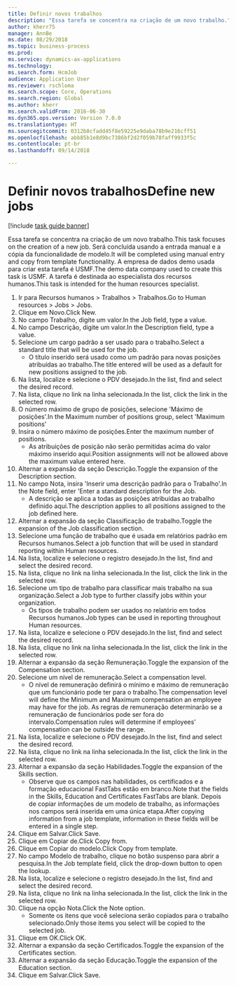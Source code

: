 ```yaml
--- 
title: Definir novos trabalhos
description: "Essa tarefa se concentra na criação de um novo trabalho."
author: kherr75
manager: AnnBe
ms.date: 08/29/2018
ms.topic: business-process
ms.prod: 
ms.service: dynamics-ax-applications
ms.technology: 
ms.search.form: HcmJob
audience: Application User
ms.reviewer: rschloma
ms.search.scope: Core, Operations
ms.search.region: Global
ms.author: kherr
ms.search.validFrom: 2016-06-30
ms.dyn365.ops.version: Version 7.0.0
ms.translationtype: HT
ms.sourcegitcommit: 0312b8cfadd45f8e59225e9daba78b9e216cff51
ms.openlocfilehash: abb85b1e8d9bc7386bf2d2f059b78faff9933f5c
ms.contentlocale: pt-br
ms.lasthandoff: 09/14/2018

---
```

# <a name="define-new-jobs"></a><span data-ttu-id="14e50-103">Definir novos trabalhos</span><span class="sxs-lookup"><span data-stu-id="14e50-103">Define new jobs</span></span>

[!include [task guide banner](../../includes/task-guide-banner.md)]

<span data-ttu-id="14e50-104">Essa tarefa se concentra na criação de um novo trabalho.</span><span class="sxs-lookup"><span data-stu-id="14e50-104">This task focuses on the creation of a new job.</span></span> <span data-ttu-id="14e50-105">Será concluída usando a entrada manual e a cópia da funcionalidade de modelo.</span><span class="sxs-lookup"><span data-stu-id="14e50-105">It will be completed using manual entry and copy from template functionality.</span></span> <span data-ttu-id="14e50-106">A empresa de dados demo usada para criar esta tarefa é USMF.</span><span class="sxs-lookup"><span data-stu-id="14e50-106">The demo data company used to create this task is USMF.</span></span> <span data-ttu-id="14e50-107">A tarefa é destinada ao especialista dos recursos humanos.</span><span class="sxs-lookup"><span data-stu-id="14e50-107">This task is intended for the human resources specialist.</span></span>

1. <span data-ttu-id="14e50-108">Ir para Recursos humanos > Trabalhos > Trabalhos.</span><span class="sxs-lookup"><span data-stu-id="14e50-108">Go to Human resources > Jobs > Jobs.</span></span>
2. <span data-ttu-id="14e50-109">Clique em Novo.</span><span class="sxs-lookup"><span data-stu-id="14e50-109">Click New.</span></span>
3. <span data-ttu-id="14e50-110">No campo Trabalho, digite um valor.</span><span class="sxs-lookup"><span data-stu-id="14e50-110">In the Job field, type a value.</span></span>
4. <span data-ttu-id="14e50-111">No campo Descrição, digite um valor.</span><span class="sxs-lookup"><span data-stu-id="14e50-111">In the Description field, type a value.</span></span>
5. <span data-ttu-id="14e50-112">Selecione um cargo padrão a ser usado para o trabalho.</span><span class="sxs-lookup"><span data-stu-id="14e50-112">Select a standard title that will be used for the job.</span></span> 
    * <span data-ttu-id="14e50-113">O título inserido será usado como um padrão para novas posições atribuídas ao trabalho.</span><span class="sxs-lookup"><span data-stu-id="14e50-113">The title entered will be used as a default for new positions assigned to the job.</span></span>  
6. <span data-ttu-id="14e50-114">Na lista, localize e selecione o PDV desejado.</span><span class="sxs-lookup"><span data-stu-id="14e50-114">In the list, find and select the desired record.</span></span>
7. <span data-ttu-id="14e50-115">Na lista, clique no link na linha selecionada.</span><span class="sxs-lookup"><span data-stu-id="14e50-115">In the list, click the link in the selected row.</span></span>
8. <span data-ttu-id="14e50-116">O número máximo de grupo de posições, selecione 'Máximo de posições'.</span><span class="sxs-lookup"><span data-stu-id="14e50-116">In the Maximum number of positions group, select 'Maximum positions'</span></span>
9. <span data-ttu-id="14e50-117">Insira o número máximo de posições.</span><span class="sxs-lookup"><span data-stu-id="14e50-117">Enter the maximum number of positions.</span></span> 
    * <span data-ttu-id="14e50-118">As atribuições de posição não serão permitidas acima do valor máximo inserido aqui.</span><span class="sxs-lookup"><span data-stu-id="14e50-118">Position assignments will not be allowed above the maximum value entered here.</span></span>  
10. <span data-ttu-id="14e50-119">Alternar a expansão da seção Descrição.</span><span class="sxs-lookup"><span data-stu-id="14e50-119">Toggle the expansion of the Description section.</span></span>
11. <span data-ttu-id="14e50-120">No campo Nota, insira 'Inserir uma descrição padrão para o Trabalho'.</span><span class="sxs-lookup"><span data-stu-id="14e50-120">In the Note field, enter 'Enter a standard description for the Job.</span></span>
    * <span data-ttu-id="14e50-121">A descrição se aplica a todas as posições atribuídas ao trabalho definido aqui.</span><span class="sxs-lookup"><span data-stu-id="14e50-121">The description applies to all positions assigned to the job defined here.</span></span>  
12. <span data-ttu-id="14e50-122">Alternar a expansão da seção Classificação de trabalho.</span><span class="sxs-lookup"><span data-stu-id="14e50-122">Toggle the expansion of the Job classification section.</span></span>
13. <span data-ttu-id="14e50-123">Selecione uma função de trabalho que é usada em relatórios padrão em Recursos humanos.</span><span class="sxs-lookup"><span data-stu-id="14e50-123">Select a job function that will be used in standard reporting within Human resources.</span></span>
14. <span data-ttu-id="14e50-124">Na lista, localize e selecione o registro desejado.</span><span class="sxs-lookup"><span data-stu-id="14e50-124">In the list, find and select the desired record.</span></span>
15. <span data-ttu-id="14e50-125">Na lista, clique no link na linha selecionada.</span><span class="sxs-lookup"><span data-stu-id="14e50-125">In the list, click the link in the selected row.</span></span>
16. <span data-ttu-id="14e50-126">Selecione um tipo de trabalho para classificar mais trabalho na sua organização.</span><span class="sxs-lookup"><span data-stu-id="14e50-126">Select a Job type to further classify jobs within your organization.</span></span> 
    * <span data-ttu-id="14e50-127">Os tipos de trabalho podem ser usados no relatório em todos Recursos humanos.</span><span class="sxs-lookup"><span data-stu-id="14e50-127">Job types can be used in reporting throughout Human resources.</span></span>  
17. <span data-ttu-id="14e50-128">Na lista, localize e selecione o PDV desejado.</span><span class="sxs-lookup"><span data-stu-id="14e50-128">In the list, find and select the desired record.</span></span>
18. <span data-ttu-id="14e50-129">Na lista, clique no link na linha selecionada.</span><span class="sxs-lookup"><span data-stu-id="14e50-129">In the list, click the link in the selected row.</span></span>
19. <span data-ttu-id="14e50-130">Alternar a expansão da seção Remuneração.</span><span class="sxs-lookup"><span data-stu-id="14e50-130">Toggle the expansion of the Compensation section.</span></span>
20. <span data-ttu-id="14e50-131">Selecione um nível de remuneração.</span><span class="sxs-lookup"><span data-stu-id="14e50-131">Select a compensation level.</span></span>
    * <span data-ttu-id="14e50-132">O nível de remuneração definirá o mínimo e máximo de remuneração que um funcionário pode ter para o trabalho.</span><span class="sxs-lookup"><span data-stu-id="14e50-132">The compensation level will define the Minimum and Maximum compensation an employee may have for the job.</span></span> <span data-ttu-id="14e50-133">As regras de remuneração determinarão se a remuneração de funcionários pode ser fora do intervalo.</span><span class="sxs-lookup"><span data-stu-id="14e50-133">Compensation rules will determine if employees' compensation can be outside the range.</span></span>  
21. <span data-ttu-id="14e50-134">Na lista, localize e selecione o PDV desejado.</span><span class="sxs-lookup"><span data-stu-id="14e50-134">In the list, find and select the desired record.</span></span>
22. <span data-ttu-id="14e50-135">Na lista, clique no link na linha selecionada.</span><span class="sxs-lookup"><span data-stu-id="14e50-135">In the list, click the link in the selected row.</span></span>
23. <span data-ttu-id="14e50-136">Alternar a expansão da seção Habilidades.</span><span class="sxs-lookup"><span data-stu-id="14e50-136">Toggle the expansion of the Skills section.</span></span>
    * <span data-ttu-id="14e50-137">Observe que os campos nas habilidades, os certificados e a formação educacional FastTabs estão em branco.</span><span class="sxs-lookup"><span data-stu-id="14e50-137">Note that the fields in the Skills, Education and Certificates FastTabs are blank.</span></span> <span data-ttu-id="14e50-138">Depois de copiar informações de um modelo de trabalho, as informações nos campos será inserida em uma única etapa.</span><span class="sxs-lookup"><span data-stu-id="14e50-138">After copying information from a job template, information in these fields will be entered in a single step.</span></span>   
24. <span data-ttu-id="14e50-139">Clique em Salvar.</span><span class="sxs-lookup"><span data-stu-id="14e50-139">Click Save.</span></span>
25. <span data-ttu-id="14e50-140">Clique em Copiar de.</span><span class="sxs-lookup"><span data-stu-id="14e50-140">Click Copy from.</span></span>
26. <span data-ttu-id="14e50-141">Clique em Copiar do modelo.</span><span class="sxs-lookup"><span data-stu-id="14e50-141">Click Copy from template.</span></span>
27. <span data-ttu-id="14e50-142">No campo Modelo de trabalho, clique no botão suspenso para abrir a pesquisa.</span><span class="sxs-lookup"><span data-stu-id="14e50-142">In the Job template field, click the drop-down button to open the lookup.</span></span>
28. <span data-ttu-id="14e50-143">Na lista, localize e selecione o registro desejado.</span><span class="sxs-lookup"><span data-stu-id="14e50-143">In the list, find and select the desired record.</span></span>
29. <span data-ttu-id="14e50-144">Na lista, clique no link na linha selecionada.</span><span class="sxs-lookup"><span data-stu-id="14e50-144">In the list, click the link in the selected row.</span></span>
30. <span data-ttu-id="14e50-145">Clique na opção Nota.</span><span class="sxs-lookup"><span data-stu-id="14e50-145">Click the Note option.</span></span>
    * <span data-ttu-id="14e50-146">Somente os itens que você seleciona serão copiados para o trabalho selecionado.</span><span class="sxs-lookup"><span data-stu-id="14e50-146">Only those items you select will be copied to the selected job.</span></span>    
31. <span data-ttu-id="14e50-147">Clique em OK.</span><span class="sxs-lookup"><span data-stu-id="14e50-147">Click OK.</span></span>
32. <span data-ttu-id="14e50-148">Alternar a expansão da seção Certificados.</span><span class="sxs-lookup"><span data-stu-id="14e50-148">Toggle the expansion of the Certificates section.</span></span>
33. <span data-ttu-id="14e50-149">Alternar a expansão da seção Educação.</span><span class="sxs-lookup"><span data-stu-id="14e50-149">Toggle the expansion of the Education section.</span></span>
34. <span data-ttu-id="14e50-150">Clique em Salvar.</span><span class="sxs-lookup"><span data-stu-id="14e50-150">Click Save.</span></span>


